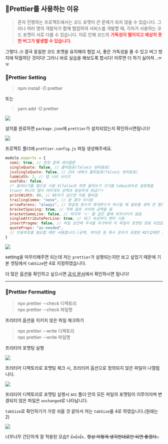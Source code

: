 ## 🦮Prettier를 사용하는 이유

>혼자 진행하는 프로젝트에서는 코드 포맷이 큰 문제가 되지 않을 수 있습니다. 그러나 여러 명의 개발자가 함께 협업하여 서비스를 개발할 때, 각자가 사용하는 코드 포맷이 서로 다를 수 있습니다. 이로 인해 코드의 <span style="color: #ff3333;">**가독성이 떨어지고 예상치 못한 버그가 발생할 수 있습니다.**</span>

그렇다..🙄 결국 동일한 코드 포맷을 유지해야 협업 시, 좋은 가독성을 줄 수 있고 버그 방지에 탁월하단 것이다! 그러니 바로 실습을 해보도록 합시다! 미루면 더 하기 싫어져 ..ㅠㅠ

### 🦄Prettier Setting

>npm install -D prettier

또는

>yarn add -D prettier

<img src="/images/front_study/10/image1.webp"/>

설치를 완료하면 `package.json`에 `prettier`가 설치되었는지 확인하시면됩니다!

<img src="/images/front_study/10/image2.webp"/>

프로젝트 폴더에 `prettier.config.js` 파일 생성해주세요.

```javascript
module.exports = {
  semi: true, // 문장 끝에 세미콜론
  singleQuote: false, // 홑따옴표(false는 쌍따옴표)
  jsxSingleQuote: false, // JSX 내에서 홑따옴표(false는 쌍따옴표)
  tabWidth: 2, // 탭 너비 사이즈
  useTabs: false,
  /* 들여쓰기를 탭으로 사용 X(false로 하면 들여쓰기 크기를 tabwidth로 설정해줌
  true는 하나의 탭이 여러개의 공백과 동등하게 취급)*/
  printWidth: 80, // 80자가 넘으면 자동 줄바꿈
  trailingComma: "none", // 끝 콤마 미사용
  arrowParens: "always", // 화살표 함수의 매개변수가 하나일 때 괄호를 생략 안 함(생략은 avoid)
  bracketSpacing: true, // 객체 괄호 사이에 공백을 둠
  bracketSameLine: false, // 마지막 '>' 를 같은 줄에 위치시키지 않음
  singleAttributePerLine: true, // 태그 속성마다 엔터 사용
  insertPragma: false, // 파일 상단에 주석을 추가하여 이 파일이 포맷팅 완료 되었음을 표시
  quoteProps: "as-needed",
  // 인용부호를 필요할 때만 사용합니다.(공백, 하이픈 등 특수 문자가 포함된 KEY값에만 사용)
}
```

<img src="/images/front_study/10/image3.webp"/>


setting을 마무리해주면 되는데 저는 `prettier`가 실행되는지만 보고 싶었기 때문에 기본 셋팅에서 `tabSize`만 4로 지정하였습니다.

더 많은 옵션을 확인하고 싶으시면 [공식 문서](https://prettier.io/docs/en/options)에서 확인하시면 됩니다!



***

### 🦄Prettier Formatting

>npx prettier --check 디렉토리 <br/>
npx prettier --check 파일명

프리티어 옵션을 지키지 않은 파일 체크하기

>npx prettier --write 디렉토리 <br/>
npx prettier --write 파일명

프리티어 포맷팅 실행

<img src="/images/front_study/10/image4.webp"/>

프리티어 디렉토리로 포맷팅 체크 시, 프리티어 옵션으로 정의되지 않은 파일이 나열됩니다.

<img src="/images/front_study/10/image5.webp"/>

프리티어 디렉토리로 포맷팅 실행시 src 폴더 안의 모든 파일의 포맷팅이 이루어지며 변경되지 않은 파일은 `unchanged`로 나타납니다.

`tabSize`로 확인하기가 가장 쉬울 것 같아서 저는 `tabSize`를 4로 하였습니다.(원래는 2)

<img src="/images/front_study/10/image6.webp"/>

너무너무 간단하게 잘 적용된 모습!! 👍👍👍.. <s>항상 이렇게 생각한대로만 되면 좋겠다..</s>
